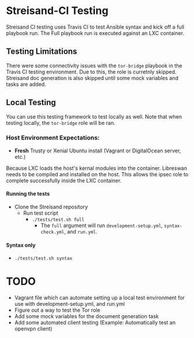 # Streisand-CI Testing
Streisand CI testing uses Travis CI to test Ansible syntax and kick off a full playbook run.
The Full playbook run is executed against an LXC container.

## Testing Limitations
There were some connectivity issues with the `tor-bridge` playbook in the Travis CI testing environment. Due to this, the role is curretnly skipped. 
Streisand doc generation is also skipped until some mock variables and tasks are added.

## Local Testing
You can use this testing framework to test locally as well. Note that when testing locally, the `tor-bridge` role will be ran.

### Host Environment Expectations:
  - **Fresh** Trusty or Xenial Ubuntu install (Vagrant or DigitalOcean server, etc.)

Because LXC loads the host's kernal modules into the container. Libreswan needs to be compiled and installed on the host.
This allows the ipsec role to complete successfully inside the LXC container.

#### Running the tests
  - Clone the Streisand repository
    - Run test script
      - `./tests/test.sh full`
        - The `full` argument will run `development-setup.yml`, `syntax-check.yml`, and `run.yml`.

#### Syntax only
  - `./tests/test.sh syntax`

# TODO
- Vagrant file which can automate setting up a local test environment for use with development-setup.yml, and run.yml
- Figure out a way to test the Tor role
- Add some mock variables for the document generation task
- Add some automated client testing (Example: Automatically test an openvpn client)
